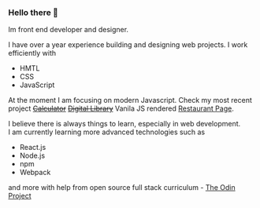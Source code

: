 ### Hello there 👋

Im front end developer and designer.

I have over a year experience building and designing web projects. I work efficiently with  
- HMTL  
- CSS  
- JavaScript  

At the moment I am focusing on modern Javascript. Check my most recent project [~~Calculator~~](https://github.com/karolisdavli/calculator) [~~Digital Library~~](https://github.com/karolisdavli/library) Vanila JS rendered [Restaurant Page](https://karolisdavli.github.io/restaurant-page/).

I believe there is always things to learn, especially in web development.  
I am currently learning more advanced technologies such as  
- React.js  
- Node.js  
- npm  
- Webpack 

and more with help from open source full stack curriculum - [The Odin Project](https://www.theodinproject.com/)
